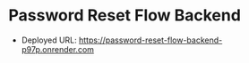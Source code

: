 # Password Reset Flow Backend

- Deployed URL: https://password-reset-flow-backend-p97p.onrender.com
